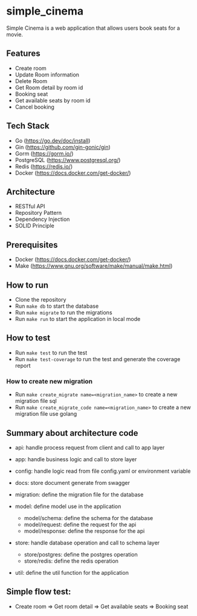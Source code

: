 # simple_cinema

Simple Cinema is a web application that allows users book seats for a movie.

## Features
- Create room
- Update Room information
- Delete Room
- Get Room detail by room id
- Booking seat
- Get available seats by room id
- Cancel booking

## Tech Stack
- Go (https://go.dev/doc/install)
- Gin (https://github.com/gin-gonic/gin)
- Gorm (https://gorm.io/)
- PostgreSQL (https://www.postgresql.org/)
- Redis (https://redis.io/)
- Docker (https://docs.docker.com/get-docker/)

## Architecture
- RESTful API
- Repository Pattern
- Dependency Injection
- SOLID Principle

## Prerequisites
- Docker (https://docs.docker.com/get-docker/)
- Make (https://www.gnu.org/software/make/manual/make.html)

## How to run
- Clone the repository
- Run `make db` to start the database
- Run `make migrate` to run the migrations
- Run `make run` to start the application in local mode

## How to test
- Run `make test` to run the test
- Run `make test-coverage` to run the test and generate the coverage report

### How to create new migration
- Run `make create_migrate name=<migration_name>` to create a new migration file sql
- Run `make create_migrate_code name=<migration_name>` to create a new migration file use golang
 
## Summary about architecture code
- api: handle process request from client and call to app layer
- app: handle business logic and call to store layer
- config: handle logic read from file config.yaml or environment variable
- docs: store document generate from swagger
- migration: define the migration file for the database

- model: define model use in the application
    - model/schema: define the schema for the database
    - model/request: define the request for the api
    - model/response: define the response for the api
- store: handle database operation and call to schema layer
    - store/postgres: define the postgres operation
    - store/redis: define the redis operation
- util: define the util function for the application

## Simple flow test:
- Create room => Get room detail => Get available seats => Booking seat